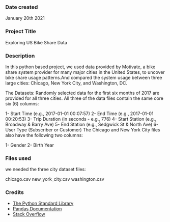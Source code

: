 ### Date created
January 20th 2021

### Project Title
Exploring US Bike Share Data

### Description
In this python based project, we used data provided by Motivate, a bike share system provider for many major cities in the United States, to uncover bike share usage patterns.And compared the system usage between three large cities: Chicago, New York City, and Washington, DC.

The Datasets:
Randomly selected data for the first six months of 2017 are provided for all three cities. All three of the data files contain the same core six (6) columns:

1- Start Time (e.g., 2017-01-01 00:07:57)
2- End Time (e.g., 2017-01-01 00:20:53)
3- Trip Duration (in seconds - e.g., 776)
4- Start Station (e.g., Broadway & Barry Ave)
5- End Station (e.g., Sedgwick St & North Ave)
6- User Type (Subscriber or Customer)
The Chicago and New York City files also have the following two columns:

1- Gender
2- Birth Year

### Files used
we needed the three city dataset files:

chicago.csv
new_york_city.csv
washington.csv


### Credits
 * [The Python Standard Library](https://docs.python.org/3/library/)
 * [Pandas Documentation](https://pandas.pydata.org/pandas-docs/stable/)
 * [Stack Overflow](https://stackoverflow.com)
